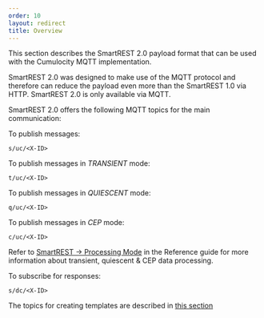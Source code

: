 ```yaml
---
order: 10
layout: redirect
title: Overview
---
```


This section describes the SmartREST 2.0 payload format that can be used with the Cumulocity MQTT implementation.

SmartREST 2.0 was designed to make use of the MQTT protocol and therefore can reduce the payload even more than the SmartREST 1.0 via HTTP.
SmartREST 2.0 is only available via MQTT.

SmartREST 2.0 offers the following MQTT topics for the main communication:

To publish messages:
```
s/uc/<X-ID>
```

To publish messages in *TRANSIENT* mode:
```
t/uc/<X-ID>
```

To publish messages in *QUIESCENT* mode:
```
q/uc/<X-ID>
```

To publish messages in *CEP* mode:
```
c/uc/<X-ID>
```

Refer to [SmartREST -> Processing Mode](/guides/reference/smartrest#processing-mode) in the Reference guide for more information about transient, quiescent & CEP data processing.

To subscribe for responses:
```
s/dc/<X-ID>
```

The topics for creating templates are described in [this section](#creating-templates-via-mqtt)